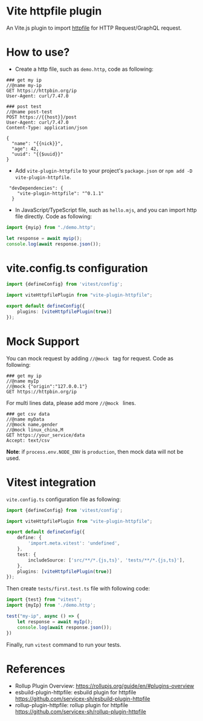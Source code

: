 Vite httpfile plugin
=======================

An Vite.js plugin to import [httpfile](https://www.jetbrains.com/help/idea/http-client-in-product-code-editor.html) for HTTP Request/GraphQL request.

# How to use?

* Create a http file, such as `demo.http`, code as following:

```
### get my ip
//@name my-ip
GET https://httpbin.org/ip
User-Agent: curl/7.47.0

### post test
//@name post-test
POST https://{{host}}/post
User-Agent: curl/7.47.0
Content-Type: application/json

{
  "name": "{{nick}}",
  "age": 42,
  "uuid": "{{$uuid}}"
}
```

* Add `vite-plugin-httpfile` to your project's `package.json` or `npm add -D vite-plugin-httpfile`.

```
 "devDependencies": {
    "vite-plugin-httpfile": "^0.1.1"
  }
```

* In JavaScript/TypeScript file, such as `hello.mjs`, and you can import http file directly. Code as following:

```javascript
import {myip} from "./demo.http";

let response = await myip();
console.log(await response.json());
```

# vite.config.ts configuration

```typescript
import {defineConfig} from 'vitest/config';

import viteHttpfilePlugin from "vite-plugin-httpfile";

export default defineConfig({
    plugins: [viteHttpfilePlugin(true)]
});
```

# Mock Support

You can mock request by adding `//@mock ` tag for request. Code as following:

```
### get my ip
//@name myIp
//@mock {"origin":"127.0.0.1"}
GET https://httpbin.org/ip
```

For multi lines data, please add more `//@mock ` lines.

```
### get csv data
//@name myData
//@mock name,gender
//@mock linux_china,M
GET https://your_service/data
Accept: text/csv
```

**Note**: if `process.env.NODE_ENV` is `production`, then mock data will not be used.

# Vitest integration

`vite.config.ts` configuration file as following:

```typescript
import {defineConfig} from 'vitest/config';

import viteHttpfilePlugin from "vite-plugin-httpfile";

export default defineConfig({
    define: {
        'import.meta.vitest': 'undefined',
    },
    test: {
        includeSource: ['src/**/*.{js,ts}', 'tests/**/*.{js,ts}'],
    },
    plugins: [viteHttpfilePlugin(true)]
});
```

Then create `tests/first.test.ts` file with following code:

```typescript
import {test} from "vitest";
import {myIp} from './demo.http';

test("my-ip", async () => {
    let response = await myIp();
    console.log(await response.json());
})
```

Finally, run `vitest` command to run your tests.

# References

* Rollup Plugin Overview: https://rollupjs.org/guide/en/#plugins-overview
* esbuild-plugin-httpfile: esbuild plugin for httpfile https://github.com/servicex-sh/esbuild-plugin-httpfile
* rollup-plugin-httpfile: rollup plugin for httpfile https://github.com/servicex-sh/rollup-plugin-httpfile
